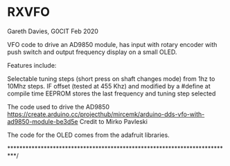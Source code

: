 # RXVFO

Gareth Davies, G0CIT
Feb 2020 

VFO code to drive an AD9850 module, has input with rotary encoder with push
switch and output frequency display on a small OLED.

Features include:

Selectable tuning steps (short press on shaft changes mode) from 1hz to 10Mhz steps.
IF offset (tested at 455 Khz) and modified by a #define at compile time
EEPROM stores the last frequency and tuning step selected


The code used to drive the AD9850
https://create.arduino.cc/projecthub/mircemk/arduino-dds-vfo-with-ad9850-module-be3d5e
Credit to Mirko Pavleski

The code for the OLED comes from the adafruit libraries.

**************************************************************************/
